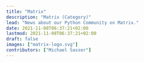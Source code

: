 ```yaml
---
title: "Matrix"
description: "Matrix (Category)"
lead: "News about our Python Community on Matrix."
date: 2021-11-08T06:37:21+02:00
lastmod: 2021-11-08T06:37:21+02:00
draft: false
images: ["matrix-logo.svg"]
contributors: ["Michael Sasser"]
---
```

